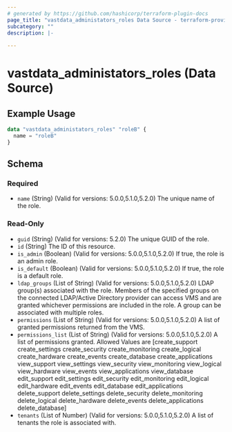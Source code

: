 ```yaml
---
# generated by https://github.com/hashicorp/terraform-plugin-docs
page_title: "vastdata_administators_roles Data Source - terraform-provider-vastdata"
subcategory: ""
description: |-
  
---
```


# vastdata_administators_roles (Data Source)



## Example Usage

```terraform
data "vastdata_administators_roles" "roleB" {
  name = "roleB"
}
```

<!-- schema generated by tfplugindocs -->
## Schema

### Required

- `name` (String) (Valid for versions: 5.0.0,5.1.0,5.2.0) The unique name of the role.

### Read-Only

- `guid` (String) (Valid for versions: 5.2.0) The unique GUID  of the role.
- `id` (String) The ID of this resource.
- `is_admin` (Boolean) (Valid for versions: 5.0.0,5.1.0,5.2.0) If true, the role is an admin role.
- `is_default` (Boolean) (Valid for versions: 5.0.0,5.1.0,5.2.0) If true, the role is a default role.
- `ldap_groups` (List of String) (Valid for versions: 5.0.0,5.1.0,5.2.0) LDAP group(s) associated with the role. Members of the specified groups on the connected LDAP/Active Directory provider can access VMS and are granted whichever permissions are included in the role. A group can be associated with multiple roles.
- `permissions` (List of String) (Valid for versions: 5.0.0,5.1.0,5.2.0) A list of granted permissions returned from the VMS.
- `permissions_list` (List of String) (Valid for versions: 5.0.0,5.1.0,5.2.0) A list of permissions granted. Allowed Values are [create_support create_settings create_security create_monitoring create_logical create_hardware create_events create_database create_applications view_support view_settings view_security view_monitoring view_logical view_hardware view_events view_applications view_database edit_support edit_settings edit_security edit_monitoring edit_logical edit_hardware edit_events edit_database edit_applications delete_support delete_settings delete_security delete_monitoring delete_logical delete_hardware delete_events delete_applications delete_database]
- `tenants` (List of Number) (Valid for versions: 5.0.0,5.1.0,5.2.0) A list of tenants the role is associated with.
